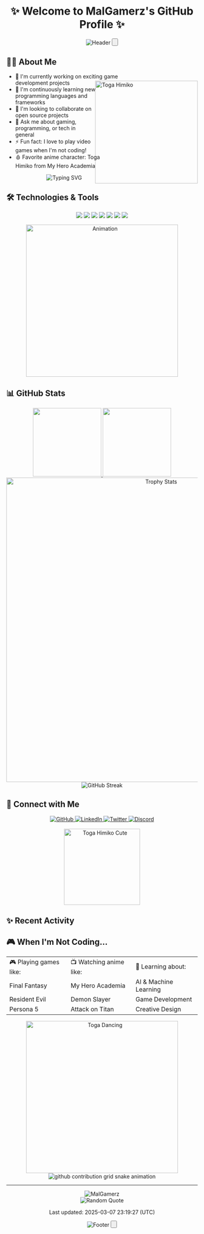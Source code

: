 <div align="center">

# ✨ Welcome to MalGamerz's GitHub Profile ✨

![Header](https://capsule-render.vercel.app/api?type=waving&color=gradient&customColorList=12&height=250&text=MalGamerz&fontSize=75&animation=fadeIn&fontAlignY=40&desc=Passionate%20Developer%20|%20Anime%20Enthusiast&descAlignY=60&descSize=20) <button class="citation-flag" data-index="2">

</div>

## 👨‍💻 About Me

<img align="right" src="https://media.tenor.com/r1lySbqEInYAAAAC/toga-himiko.gif" width="270px" style="margin-top: 20px; shape-outside: circle();" alt="Toga Himiko"/>

- 🔭 I'm currently working on exciting game development projects
- 🌱 I'm continuously learning new programming languages and frameworks
- 👯 I'm looking to collaborate on open source projects
- 💬 Ask me about gaming, programming, or tech in general
- ⚡ Fun fact: I love to play video games when I'm not coding!
- 🩸 Favorite anime character: Toga Himiko from My Hero Academia

<div align="center">
  <img src="https://readme-typing-svg.herokuapp.com?font=Fira+Code&size=22&duration=3500&pause=1000&color=F75D7E&center=true&vCenter=true&width=500&lines=Always+learning+new+things;Passionate+about+code+and+anime" alt="Typing SVG" />
</div>

## 🛠️ Technologies & Tools

<div align="center">

![](https://img.shields.io/badge/Code-JavaScript-informational?style=flat&logo=javascript&logoColor=white&color=F75D7E)
![](https://img.shields.io/badge/Code-Python-informational?style=flat&logo=python&logoColor=white&color=F75D7E)
![](https://img.shields.io/badge/Code-HTML5-informational?style=flat&logo=html5&logoColor=white&color=F75D7E)
![](https://img.shields.io/badge/Code-CSS3-informational?style=flat&logo=css3&logoColor=white&color=F75D7E)
![](https://img.shields.io/badge/Tools-Git-informational?style=flat&logo=git&logoColor=white&color=F75D7E)
![](https://img.shields.io/badge/Tools-GitHub-informational?style=flat&logo=github&logoColor=white&color=F75D7E)
![](https://img.shields.io/badge/Editor-VSCode-informational?style=flat&logo=visual-studio-code&logoColor=white&color=F75D7E)

</div>

<div align="center">
  <img src="https://media.giphy.com/media/LMcB8XospGZO8UQq87/giphy.gif" width="400px" alt="Animation"/>
</div>

## 📊 GitHub Stats

<div align="center">
  <a href="https://github.com/MalGamerz">
    <img height="180em" src="https://github-readme-stats.vercel.app/api?username=MalGamerz&show_icons=true&theme=radical&title_color=F75D7E&border_color=F75D7E&include_all_commits=true&count_private=true"/>
    <img height="180em" src="https://github-readme-stats.vercel.app/api/top-langs/?username=MalGamerz&layout=compact&theme=radical&title_color=F75D7E&border_color=F75D7E"/>
  </a>
  
  <img width="800em" src="https://github-profile-trophy.vercel.app/?username=MalGamerz&theme=radical&row=1&column=7&margin-w=15&margin-h=15" alt="Trophy Stats"/>
  
  <img src="https://github-readme-streak-stats.herokuapp.com/?user=MalGamerz&theme=radical&hide_border=false&stroke=F75D7E&ring=F75D7E&fire=F75D7E" alt="GitHub Streak"/>
</div>

## 🔗 Connect with Me

<div align="center">
  <a href="https://github.com/MalGamerz">
    <img src="https://img.shields.io/badge/-GitHub-181717?style=for-the-badge&logo=github&logoColor=white" alt="GitHub" />
  </a>
  <a href="https://linkedin.com/in/MalGamerz">
    <img src="https://img.shields.io/badge/-LinkedIn-0A66C2?style=for-the-badge&logo=linkedin&logoColor=white" alt="LinkedIn" />
  </a>
  <a href="https://twitter.com/MalGamerz">
    <img src="https://img.shields.io/badge/-Twitter-1DA1F2?style=for-the-badge&logo=twitter&logoColor=white" alt="Twitter" />
  </a>
  <a href="https://discord.gg/MalGamerz">
    <img src="https://img.shields.io/badge/-Discord-7289DA?style=for-the-badge&logo=discord&logoColor=white" alt="Discord" />
  </a>
</div>

<br>

<div align="center">
  <img src="https://www.gifcen.com/wp-content/uploads/2021/10/himiko-toga-gif-5.gif" height="200px" alt="Toga Himiko Cute"/>
</div>

## ✨ Recent Activity

<!--START_SECTION:activity-->
<!--END_SECTION:activity-->

## 🎮 When I'm Not Coding...

<table align="center">
  <tr>
    <td>🎮 Playing games like:</td>
    <td>📺 Watching anime like:</td>
    <td>🌟 Learning about:</td>
  </tr>
  <tr>
    <td>Final Fantasy</td>
    <td>My Hero Academia</td>
    <td>AI & Machine Learning</td>
  </tr>
  <tr>
    <td>Resident Evil</td>
    <td>Demon Slayer</td>
    <td>Game Development</td>
  </tr>
  <tr>
    <td>Persona 5</td>
    <td>Attack on Titan</td>
    <td>Creative Design</td>
  </tr>
</table>

<div align="center">
  <img src="https://media.tenor.com/zio7E5pDXwMAAAAM/toga-himiko.gif" width="400px" alt="Toga Dancing"/>
  
  <picture>
    <source media="(prefers-color-scheme: dark)" srcset="https://raw.githubusercontent.com/MalGamerz/MalGamerz/output/github-contribution-grid-snake-dark.svg">
    <source media="(prefers-color-scheme: light)" srcset="https://raw.githubusercontent.com/MalGamerz/MalGamerz/output/github-contribution-grid-snake.svg">
    <img alt="github contribution grid snake animation" src="https://raw.githubusercontent.com/MalGamerz/MalGamerz/output/github-contribution-grid-snake.svg">
  </picture>
</div>

---

<div align="center">
  <img src="https://komarev.com/ghpvc/?username=MalGamerz&label=Profile%20Visits&color=F75D7E&style=for-the-badge" alt="MalGamerz" />

  <br>
  
  <img src="https://quotes-github-readme.vercel.app/api?type=horizontal&theme=radical" alt="Random Quote"/>
  
  <br>
  
  <p>Last updated: 2025-03-07 23:19:27 (UTC)</p>
</div>

<div align="center">
  
![Footer](https://capsule-render.vercel.app/api?type=waving&color=gradient&customColorList=12&height=120) <button class="citation-flag" data-index="2">

</div>
